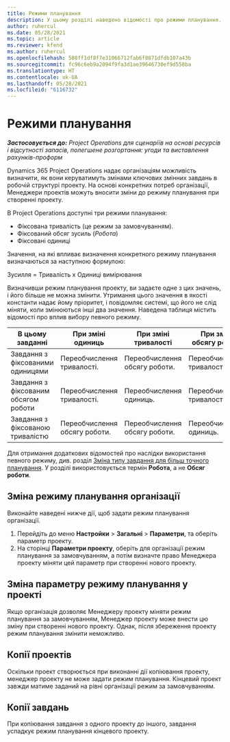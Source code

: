 ```yaml
---
title: Режими планування
description: У цьому розділі наведено відомості про режими планування.
author: ruhercul
ms.date: 05/28/2021
ms.topic: article
ms.reviewer: kfend
ms.author: ruhercul
ms.openlocfilehash: 508ff1df8f7e31066712fab6f8871dfdb107a43b
ms.sourcegitcommit: fc96c6eb9a2094f9fa3d1ae39646730ef9d558ba
ms.translationtype: HT
ms.contentlocale: uk-UA
ms.lasthandoff: 05/28/2021
ms.locfileid: "6116732"
---
```

# <a name="scheduling-modes"></a>Режими планування

_**Застосовується до:** Project Operations для сценаріїв на основі ресурсів і відсутності запасів, полегшене розгортання: угоди та виставлення рахунків-проформ_


Dynamics 365 Project Operations надає організаціям можливість визначити, як вони керуватимуть змінами ключових змінних завдань в робочій структурі проекту. На основі конкретних потреб організації, Менеджери проектів можуть вносити зміни до режиму планування при створенні проекту.

В Project Operations доступні три режими планування:

  - Фіксована тривалість (це режим за замовчуванням).
  - Фіксований обсяг зусиль (*Робота*)
  - Фіксовані одиниці

Значення, на які впливає визначення конкретного режиму планування визначаються за наступною формулою:

  Зусилля = Тривалість x Одиниці вимірювання

Визначивши режим планування проекту, ви задаєте одне з цих значень, і його більше не можна змінити. Утримання цього значення в якості константи надає йому пріоритет, і повідомляє системі, що його не слід міняти, коли змінюються інші два значення. Наведена таблиця містить відомості про вплив вибору певного режиму.

| **В цьому завданні**             | **При зміні одиниць**   | **При зміні тривалості** | **При зміні обсягу роботи**  |
|----------------------|---------------------------|----------------------------|---------------------------|
| Завдання з фіксованими одиницями     | Переобчислення тривалості. | Переобчислення обсягу роботи.    | Переобчислення тривалості. |
| Завдання з фіксованим обсягом роботи    | Переобчислення тривалості. | Переобчислення одиниць.    | Переобчислення тривалості. |
| Завдання з фіксованою тривалістю  | Переобчислення обсягу роботи.   | Переобчислення обсягу роботи.    | Переобчислення одиниць.   |

Для отримання додаткових відомостей про наслідки використання певного режиму, див. розділ [Зміна типу завдання для більш точного планування](https://support.microsoft.com/en-us/office/change-the-task-type-for-more-accurate-scheduling-b0b969ad-45bc-4e9e-8967-435587548a72). У розділі використовується термін **Робота**, а не **Обсяг роботи**.

## <a name="change-the-organizations-scheduling-mode"></a>Зміна режиму планування організації

Виконайте наведені нижче дії, щоб задати режим планування організації.

1. Перейдіть до меню **Настройки** \> **Загальні** \> **Параметри**, та оберіть параметр проекту. 
2. На сторінці **Параметри проекту**, оберіть для організації режим планування за замовчуванням, а потім визначте право Менеджера проекту міняти цей параметр при створенні нового проекту.

## <a name="change-the-scheduling-mode-setting-on-a-project"></a>Зміна параметру режиму планування у проекті

Якщо організація дозволяє Менеджеру проекту міняти режим планування за замовчуванням, Менеджер проекту може внести цю зміну при створенні нового проекту. Однак, після збереження проекту режим планування змінити неможливо.

## <a name="copied-projects"></a>Копії проектів

Оскільки проект створюється при виконанні дії копіювання проекту, менеджер проекту не може задати режим планування. Кінцевий проект завжди матиме заданий на рівні організації режим за замовчуванням.

## <a name="copied-tasks"></a>Копії завдань

При копіювання завдання з одного проекту до іншого, завдання успадкує режим планування кінцевого проекту.
